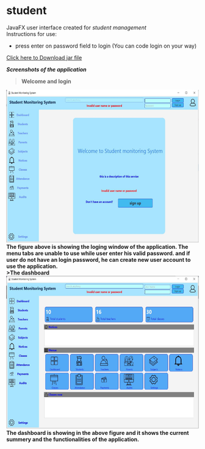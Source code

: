 # student
JavaFX user interface created for *student management*<br>
Instructions for use:
 * press enter on password field to login (You can code login on your way)
 
[Click here to Download jar file](https://github.com/DarshanaUOP/student/raw/master/out/artifacts/student_jar/student.jar)

<i><b>Screenshots of the application<b></i>

>Welcome and login 
  <img src = "out/artifacts/student_jar/std welcome.JPG" height = 400 > 
 <br>
 The figure above is showing the loging window of the application. The menu tabs are unable to use while user enter his valid password. and if user do not have an login password, he can create new user account to use the application. 

<br>
>The dashboard
  <img src = "out/artifacts/student_jar/studentmonitor.JPG" height = 400 > 
  <br>
  The dashboard is showing in the above figure and it shows the current summery and the functionalities of the application.
